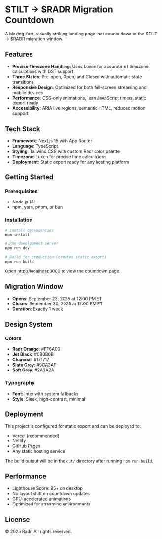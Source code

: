 # $TILT → $RADR Migration Countdown

A blazing-fast, visually striking landing page that counts down to the $TILT → $RADR migration window.

## Features

- **Precise Timezone Handling**: Uses Luxon for accurate ET timezone calculations with DST support
- **Three States**: Pre-open, Open, and Closed with automatic state transitions
- **Responsive Design**: Optimized for both full-screen streaming and mobile devices
- **Performance**: CSS-only animations, lean JavaScript timers, static export ready
- **Accessibility**: ARIA live regions, semantic HTML, reduced motion support

## Tech Stack

- **Framework**: Next.js 15 with App Router
- **Language**: TypeScript
- **Styling**: Tailwind CSS with custom Radr color palette
- **Timezone**: Luxon for precise time calculations
- **Deployment**: Static export ready for any hosting platform

## Getting Started

### Prerequisites

- Node.js 18+ 
- npm, yarn, pnpm, or bun

### Installation

```bash
# Install dependencies
npm install

# Run development server
npm run dev

# Build for production (creates static export)
npm run build
```

Open [http://localhost:3000](http://localhost:3000) to view the countdown page.

## Migration Window

- **Opens**: September 23, 2025 at 12:00 PM ET
- **Closes**: September 30, 2025 at 12:00 PM ET
- **Duration**: Exactly 1 week

## Design System

### Colors
- **Radr Orange**: #FF6A00
- **Jet Black**: #0B0B0B  
- **Charcoal**: #171717
- **Slate Grey**: #9CA3AF
- **Soft Grey**: #2A2A2A

### Typography
- **Font**: Inter with system fallbacks
- **Style**: Sleek, high-contrast, minimal

## Deployment

This project is configured for static export and can be deployed to:

- Vercel (recommended)
- Netlify
- GitHub Pages
- Any static hosting service

The build output will be in the `out/` directory after running `npm run build`.

## Performance

- Lighthouse Score: 95+ on desktop
- No layout shift on countdown updates
- GPU-accelerated animations
- Optimized for streaming environments

## License

© 2025 Radr. All rights reserved.
